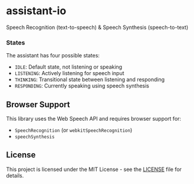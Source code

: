 # assistant-io

Speech Recognition (text-to-speech) & Speech Synthesis (speech-to-text)

### States

The assistant has four possible states:

- `IDLE`: Default state, not listening or speaking
- `LISTENING`: Actively listening for speech input
- `THINKING`: Transitional state between listening and responding
- `RESPONDING`: Currently speaking using speech synthesis

## Browser Support

This library uses the Web Speech API and requires browser support for:

- `SpeechRecognition` (or `webkitSpeechRecognition`)
- `speechSynthesis`

## License

This project is licensed under the MIT License - see the [LICENSE](LICENSE) file for details.
